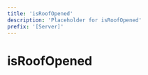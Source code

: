 ```yaml
---
title: 'isRoofOpened'
description: 'Placeholder for isRoofOpened'
prefix: '[Server]'
---
```


# isRoofOpened
